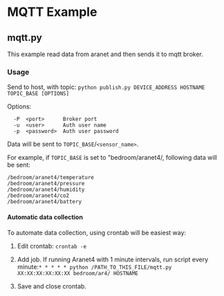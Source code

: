 # MQTT Example

## mqtt.py
This example read data from aranet and then sends it to mqtt broker.

### Usage
Send to host, with topic: `python publish.py DEVICE_ADDRESS HOSTNAME TOPIC_BASE [OPTIONS]`

Options:
```
  -P  <port>      Broker port
  -u  <user>      Auth user name
  -p  <password>  Auth user password
```

Data will be sent to `TOPIC_BASE`/`<sensor_name>`.

For example, if `TOPIC_BASE` is set to "bedroom/aranet4/, following data will be sent:
```
/bedroom/aranet4/temperature
/bedroom/aranet4/pressure
/bedroom/aranet4/humidity
/bedroom/aranet4/co2
/bedroom/aranet4/battery
```

#### Automatic data collection

To automate data collection, using crontab will be easiest way:
1. Edit crontab: `crontab -e`

2. Add job. If running Aranet4 with 1 minute intervals, run script every minute:`* * * * * python /PATH_TO_THIS_FILE/mqtt.py XX:XX:XX:XX:XX:XX bedroom/ar4/ HOSTNAME`

3. Save and close crontab.
